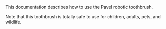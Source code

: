 This documentation describes how to use the Pavel robotic toothbrush. 

Note that this toothbrush is totally safe to use for children, adults, pets, and wildlife.
